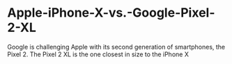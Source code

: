 # Apple-iPhone-X-vs.-Google-Pixel-2-XL
Google is challenging Apple with its second generation of smartphones, the Pixel 2. The Pixel 2 XL is the one closest in size to the iPhone X

